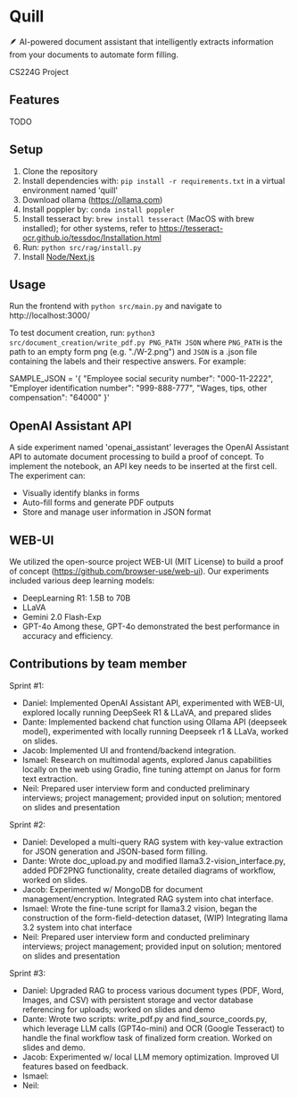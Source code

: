 # Quill

🪶 AI-powered document assistant that intelligently extracts information from your documents to automate form filling.

CS224G Project

## Features

TODO

## Setup

1. Clone the repository
2. Install dependencies with: `pip install -r requirements.txt` in a virtual environment named 'quill'
3. Download ollama (https://ollama.com)
4. Install poppler by: `conda install poppler`
5. Install tesseract by: `brew install tesseract` (MacOS with brew installed); for other systems, refer to https://tesseract-ocr.github.io/tessdoc/Installation.html
6. Run: `python src/rag/install.py`
7. Install [Node/Next.js](https://nodejs.org/en/download)

## Usage

Run the frontend with `python src/main.py` and navigate to http://localhost:3000/

To test document creation, run: `python3 src/document_creation/write_pdf.py PNG_PATH JSON`
where `PNG_PATH` is the path to an empty form png (e.g. "./W-2.png") and `JSON` is a 
.json file containing the labels and their respective answers. For example:

SAMPLE_JSON = '{ "Employee social security number": "000-11-2222", 
                "Employer identification number": "999-888-777", 
                "Wages, tips, other compensation": "64000" }'

## OpenAI Assistant API

A side experiment named 'openai_assistant' leverages the OpenAI Assistant API to automate document processing to build a proof of concept. To implement the notebook, an API key needs to be inserted at the first cell. The experiment can:

- Visually identify blanks in forms
- Auto-fill forms and generate PDF outputs
- Store and manage user information in JSON format

## WEB-UI

We utilized the open-source project WEB-UI (MIT License) to build a proof of concept (https://github.com/browser-use/web-ui). Our experiments included various deep learning models:

- DeepLearning R1: 1.5B to 70B
- LLaVA
- Gemini 2.0 Flash-Exp
- GPT-4o
  Among these, GPT-4o demonstrated the best performance in accuracy and efficiency.

## Contributions by team member

Sprint #1:
- Daniel: Implemented OpenAI Assistant API, experimented with WEB-UI, explored locally running DeepSeek R1 & LLaVA, and prepared slides
- Dante: Implemented backend chat function using Ollama API (deepseek model), experimented with locally running Deepseek r1 & LLaVa, worked on slides.
- Jacob: Implemented UI and frontend/backend integration.
- Ismael: Research on multimodal agents, explored Janus capabilities locally on the web using Gradio, fine tuning attempt on Janus for form text extraction.
- Neil: Prepared user interview form and conducted preliminary interviews; project management; provided input on solution; mentored on slides and presentation

Sprint #2:
- Daniel: Developed a multi-query RAG system with key-value extraction for JSON generation and JSON-based form filling.
- Dante: Wrote doc_upload.py and modified llama3.2-vision_interface.py, added PDF2PNG functionality, create detailed diagrams of workflow, worked on slides.
- Jacob: Experimented w/ MongoDB for document management/encryption. Integrated RAG system into chat interface.
- Ismael: Wrote the fine-tune script for llama3.2 vision, began the construction of the form-field-detection dataset, (WIP) Integrating llama 3.2 system into chat interface
- Neil: Prepared user interview form and conducted preliminary interviews; project management; provided input on solution; mentored on slides and presentation

Sprint #3:
- Daniel: Upgraded RAG to process various document types (PDF, Word, Images, and CSV) with persistent storage and vector database referencing for uploads; worked on slides and demo
- Dante: Wrote two scripts: write_pdf.py and find_source_coords.py, which leverage LLM calls (GPT4o-mini) and OCR (Google Tesseract) to handle the final workflow task of finalized form creation. Worked on slides and demo.
- Jacob: Experimented w/ local LLM memory optimization. Improved UI features based on feedback.
- Ismael:
- Neil:
